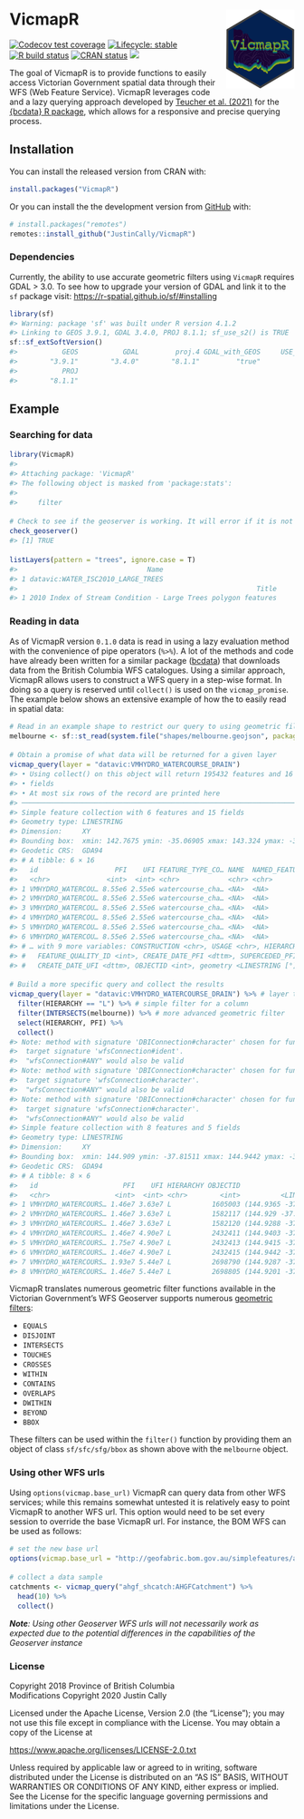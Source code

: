 
<!-- README.md is generated from README.Rmd. Please edit that file -->

# VicmapR <img src='man/figures/logo.png' align="right" height="139" />

<!-- badges: start -->

[![Codecov test
coverage](https://codecov.io/gh/JustinCally/VicmapR/branch/master/graph/badge.svg)](https://app.codecov.io/gh/JustinCally/VicmapR?branch=master)
[![Lifecycle:
stable](https://img.shields.io/badge/lifecycle-stable-brightgreen.svg)](https://lifecycle.r-lib.org/articles/stages.html#stable)
[![R build
status](https://github.com/JustinCally/VicmapR/workflows/R-CMD-check/badge.svg)](https://github.com/JustinCally/VicmapR/actions)
[![CRAN
status](https://www.r-pkg.org/badges/version/VicmapR)](https://CRAN.R-project.org/package=VicmapR)
[![](http://cranlogs.r-pkg.org/badges/grand-total/VicmapR?color=ff69b4)](https://cran.r-project.org/package=VicmapR)
<!-- [![Devel version](https://img.shields.io/badge/devel%20version-0.1.3-blue.svg)](https://github.com/JustinCally/VicmapR) -->
<!-- [![Code size](https://img.shields.io/github/languages/code-size/JustinCally/VicmapR.svg)](https://github.com/JustinCally/VicmapR) -->
<!-- badges: end -->

The goal of VicmapR is to provide functions to easily access Victorian
Government spatial data through their WFS (Web Feature Service). VicmapR
leverages code and a lazy querying approach developed by [Teucher et
al. (2021)](https://joss.theoj.org/papers/10.21105/joss.02927) for the
[{bcdata} R package](https://bcgov.github.io/bcdata/), which allows for
a responsive and precise querying process.

## Installation

You can install the released version from CRAN with:

``` r
install.packages("VicmapR")
```

Or you can install the the development version from
[GitHub](https://github.com/) with:

``` r
# install.packages("remotes")
remotes::install_github("JustinCally/VicmapR")
```

### Dependencies

Currently, the ability to use accurate geometric filters using `VicmapR`
requires GDAL &gt; 3.0. To see how to upgrade your version of GDAL and
link it to the `sf` package visit:
<https://r-spatial.github.io/sf/#installing>

``` r
library(sf)
#> Warning: package 'sf' was built under R version 4.1.2
#> Linking to GEOS 3.9.1, GDAL 3.4.0, PROJ 8.1.1; sf_use_s2() is TRUE
sf::sf_extSoftVersion()
#>           GEOS           GDAL         proj.4 GDAL_with_GEOS     USE_PROJ_H 
#>        "3.9.1"        "3.4.0"        "8.1.1"         "true"         "true" 
#>           PROJ 
#>        "8.1.1"
```

## Example

### Searching for data

``` r
library(VicmapR)
#> 
#> Attaching package: 'VicmapR'
#> The following object is masked from 'package:stats':
#> 
#>     filter

# Check to see if the geoserver is working. It will error if it is not working  
check_geoserver()
#> [1] TRUE

listLayers(pattern = "trees", ignore.case = T)
#>                                Name
#> 1 datavic:WATER_ISC2010_LARGE_TREES
#>                                                           Title
#> 1 2010 Index of Stream Condition - Large Trees polygon features
```

### Reading in data

As of VicmapR version `0.1.0` data is read in using a lazy evaluation
method with the convenience of pipe operators (`%>%`). A lot of the
methods and code have already been written for a similar package
([bcdata](https://github.com/bcgov/bcdata)) that downloads data from the
British Columbia WFS catalogues. Using a similar approach, VicmapR
allows users to construct a WFS query in a step-wise format. In doing so
a query is reserved until `collect()` is used on the `vicmap_promise`.
The example below shows an extensive example of how the to easily read
in spatial data:

``` r
# Read in an example shape to restrict our query to using geometric filtering
melbourne <- sf::st_read(system.file("shapes/melbourne.geojson", package="VicmapR"), quiet = T)

# Obtain a promise of what data will be returned for a given layer
vicmap_query(layer = "datavic:VMHYDRO_WATERCOURSE_DRAIN")
#> • Using collect() on this object will return 195432 features and 16
#> • fields
#> • At most six rows of the record are printed here
#> ────────────────────────────────────────────────────────────────────────────────
#> Simple feature collection with 6 features and 15 fields
#> Geometry type: LINESTRING
#> Dimension:     XY
#> Bounding box:  xmin: 142.7675 ymin: -35.06905 xmax: 143.324 ymax: -35.04559
#> Geodetic CRS:  GDA94
#> # A tibble: 6 × 16
#>   id                   PFI    UFI FEATURE_TYPE_CO… NAME  NAMED_FEATURE_ID ORIGIN
#>   <chr>              <int>  <int> <chr>            <chr> <chr>            <chr> 
#> 1 VMHYDRO_WATERCOU… 8.55e6 2.55e6 watercourse_cha… <NA>  <NA>             2     
#> 2 VMHYDRO_WATERCOU… 8.55e6 2.55e6 watercourse_cha… <NA>  <NA>             2     
#> 3 VMHYDRO_WATERCOU… 8.55e6 2.55e6 watercourse_cha… <NA>  <NA>             2     
#> 4 VMHYDRO_WATERCOU… 8.55e6 2.55e6 watercourse_cha… <NA>  <NA>             2     
#> 5 VMHYDRO_WATERCOU… 8.55e6 2.55e6 watercourse_cha… <NA>  <NA>             2     
#> 6 VMHYDRO_WATERCOU… 8.55e6 2.55e6 watercourse_cha… <NA>  <NA>             2     
#> # … with 9 more variables: CONSTRUCTION <chr>, USAGE <chr>, HIERARCHY <chr>,
#> #   FEATURE_QUALITY_ID <int>, CREATE_DATE_PFI <dttm>, SUPERCEDED_PFI <chr>,
#> #   CREATE_DATE_UFI <dttm>, OBJECTID <int>, geometry <LINESTRING [°]>

# Build a more specific query and collect the results
vicmap_query(layer = "datavic:VMHYDRO_WATERCOURSE_DRAIN") %>% # layer to query
  filter(HIERARCHY == "L") %>% # simple filter for a column
  filter(INTERSECTS(melbourne)) %>% # more advanced geometric filter
  select(HIERARCHY, PFI) %>% 
  collect()
#> Note: method with signature 'DBIConnection#character' chosen for function 'dbQuoteIdentifier',
#>  target signature 'wfsConnection#ident'.
#>  "wfsConnection#ANY" would also be valid
#> Note: method with signature 'DBIConnection#character' chosen for function 'dbQuoteIdentifier',
#>  target signature 'wfsConnection#character'.
#>  "wfsConnection#ANY" would also be valid
#> Note: method with signature 'DBIConnection#character' chosen for function 'dbQuoteString',
#>  target signature 'wfsConnection#character'.
#>  "wfsConnection#ANY" would also be valid
#> Simple feature collection with 8 features and 5 fields
#> Geometry type: LINESTRING
#> Dimension:     XY
#> Bounding box:  xmin: 144.909 ymin: -37.81511 xmax: 144.9442 ymax: -37.78198
#> Geodetic CRS:  GDA94
#> # A tibble: 8 × 6
#>   id                     PFI    UFI HIERARCHY OBJECTID                  geometry
#>   <chr>                <int>  <int> <chr>        <int>          <LINESTRING [°]>
#> 1 VMHYDRO_WATERCOURS… 1.46e7 3.63e7 L          1605003 (144.9365 -37.81511, 144…
#> 2 VMHYDRO_WATERCOURS… 1.46e7 3.63e7 L          1582117 (144.929 -37.81409, 144.…
#> 3 VMHYDRO_WATERCOURS… 1.46e7 3.63e7 L          1582120 (144.9288 -37.81417, 144…
#> 4 VMHYDRO_WATERCOURS… 1.46e7 4.90e7 L          2432411 (144.9403 -37.78253, 144…
#> 5 VMHYDRO_WATERCOURS… 1.75e7 4.90e7 L          2432413 (144.9415 -37.78232, 144…
#> 6 VMHYDRO_WATERCOURS… 1.46e7 4.90e7 L          2432415 (144.9442 -37.78198, 144…
#> 7 VMHYDRO_WATERCOURS… 1.93e7 5.44e7 L          2698790 (144.9287 -37.8033, 144.…
#> 8 VMHYDRO_WATERCOURS… 1.46e7 5.44e7 L          2698805 (144.9201 -37.79069, 144…
```

VicmapR translates numerous geometric filter functions available in the
Victorian Government’s WFS Geoserver supports numerous [geometric
filters](https://docs.geoserver.org/stable/en/user/tutorials/cql/cql_tutorial.html#geometric-filters):

-   `EQUALS`  
-   `DISJOINT`  
-   `INTERSECTS`  
-   `TOUCHES`  
-   `CROSSES`  
-   `WITHIN`  
-   `CONTAINS`
-   `OVERLAPS`  
-   `DWITHIN`  
-   `BEYOND`  
-   `BBOX`

These filters can be used within the `filter()` function by providing
them an object of class `sf/sfc/sfg/bbox` as shown above with the
`melbourne` object.

### Using other WFS urls

Using `options(vicmap.base_url)` VicmapR can query data from other WFS
services; while this remains somewhat untested it is relatively easy to
point VicmapR to another WFS url. This option would need to be set every
session to override the base VicmapR url. For instance, the BOM WFS can
be used as follows:

``` r
# set the new base url
options(vicmap.base_url = "http://geofabric.bom.gov.au/simplefeatures/ahgf_shcatch/wfs")

# collect a data sample
catchments <- vicmap_query("ahgf_shcatch:AHGFCatchment") %>% 
  head(10) %>% 
  collect()
```

***Note**: Using other Geoserver WFS urls will not necessarily work as
expected due to the potential differences in the capabilities of the
Geoserver instance*

### License

Copyright 2018 Province of British Columbia  
Modifications Copyright 2020 Justin Cally

Licensed under the Apache License, Version 2.0 (the “License”); you may
not use this file except in compliance with the License. You may obtain
a copy of the License at

<https://www.apache.org/licenses/LICENSE-2.0.txt>

Unless required by applicable law or agreed to in writing, software
distributed under the License is distributed on an “AS IS” BASIS,
WITHOUT WARRANTIES OR CONDITIONS OF ANY KIND, either express or implied.
See the License for the specific language governing permissions and
limitations under the License.
